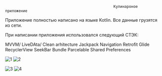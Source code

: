                                                      Кулинароное приложение

Приложение полностью написано на языке Kotlin. Все данные грузятся из сети.

При написании приложения использовался следующий СТЭК:

MVVM/ LiveDAta/ Clean arhitecture
Jackpack Navigation
Retrofit
Glide
RecyclerView
SeekBar
Bundle
Parcelable
Shared Preferences

![1](https://github.com/jybo84/AndroidStudy/assets/135285790/178548cf-01f8-4f8c-a4f3-109871d9d2b5)  ![2](https://github.com/jybo84/AndroidStudy/assets/135285790/f8867dc6-7905-447d-a65c-c051f8cd1869) 

![3](https://github.com/jybo84/AndroidStudy/assets/135285790/654d6f1a-816e-4b99-a4b3-2f0b69c6c871) ![4](https://github.com/jybo84/AndroidStudy/assets/135285790/47e2e5bf-0490-469a-8b7d-92c84320bed3)


